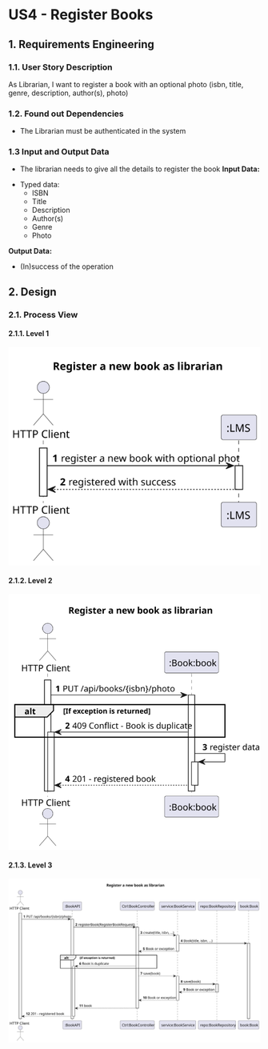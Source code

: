  # US4 - Register Books
## 1. Requirements Engineering
### 1.1. User Story Description
As Librarian, I want to register a book with an optional photo (isbn, title, genre, description, author(s), photo)

### 1.2. Found out Dependencies
- The Librarian must be authenticated in the system
### 1.3 Input and Output Data
- The librarian needs to give all the details to register the book
**Input Data:**
* Typed data:
    * ISBN
    * Title
    * Description
    * Author(s)
    * Genre
    * Photo

**Output Data:**

* (In)success of the operation

## 2. Design
### 2.1. Process View
#### 2.1.1. Level 1
![SD](N1_VP_UC4.svg)

#### 2.1.2. Level 2
![SD](N2_VP_UC4.svg)

#### 2.1.3. Level 3
![SD](N3_VP_UC4.svg)

